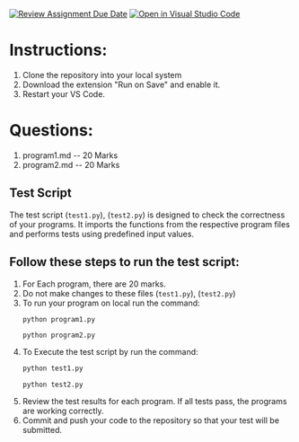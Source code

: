 [![Review Assignment Due Date](https://classroom.github.com/assets/deadline-readme-button-22041afd0340ce965d47ae6ef1cefeee28c7c493a6346c4f15d667ab976d596c.svg)](https://classroom.github.com/a/Xl5MMm9v)
[![Open in Visual Studio Code](https://classroom.github.com/assets/open-in-vscode-2e0aaae1b6195c2367325f4f02e2d04e9abb55f0b24a779b69b11b9e10269abc.svg)](https://classroom.github.com/online_ide?assignment_repo_id=15468074&assignment_repo_type=AssignmentRepo)
# Instructions:
1. Clone the repository into your local system
2. Download the extension "Run on Save" and enable it.
3. Restart your VS Code.

# Questions:

1. program1.md -- 20 Marks
2. program2.md -- 20 Marks


## Test Script

The test script (`test1.py`), (`test2.py`) is designed to check the correctness of your programs. It imports the functions from the respective program files and performs tests using predefined input values.

## Follow these steps to run the test script:

1. For Each program, there are 20 marks.
2. Do not make changes to these files (`test1.py`), (`test2.py`)
3. To run your program on local run the command:
    ```bash
    python program1.py
    
    ```   
    ``` 
    python program2.py
4. To Execute the test script by run the command:
    ```bash
    python test1.py
    
    ```   
    ``` 
    python test2.py
5. Review the test results for each program. If all tests pass, the programs are working correctly.
6. Commit and push your code to the repository so that your test will be submitted.


